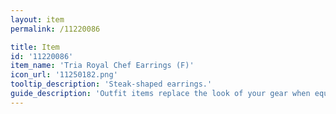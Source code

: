 ```yaml
---
layout: item
permalink: /11220086

title: Item
id: '11220086'
item_name: 'Tria Royal Chef Earrings (F)'
icon_url: '11250182.png'
tooltip_description: 'Steak-shaped earrings.'
guide_description: 'Outfit items replace the look of your gear when equipped.'
---
```

